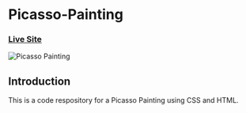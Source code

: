 # Picasso-Painting

### [Live Site](https://fredamanu.github.io/Picasso-Painting/)

![Picasso Painting](https://res.cloudinary.com/defgcg7hn/image/upload/v1673702692/apps/picasso%20painting/Screenshot_2023-01-14_at_14.24.24_bxqgdi.png)

## Introduction
This is a code respository for a Picasso Painting using CSS and HTML.
